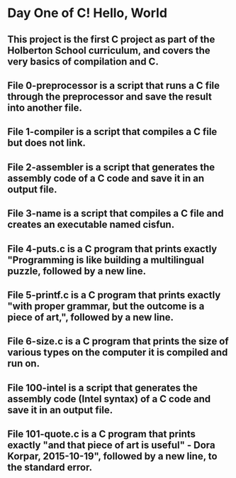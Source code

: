 # Day One of C! Hello, World

## This project is the first C project as part of the Holberton School curriculum, and covers the very basics of compilation and C.

## File 0-preprocessor is a script that runs a C file through the preprocessor and save the result into another file.

## File 1-compiler is a script that compiles a C file but does not link.

## File 2-assembler is a script that generates the assembly code of a C code and save it in an output file.

## File 3-name is a script that compiles a C file and creates an executable named cisfun.

## File 4-puts.c is a C program that prints exactly "Programming is like building a multilingual puzzle, followed by a new line.

## File 5-printf.c is a C program that prints exactly "with proper grammar, but the outcome is a piece of art,", followed by a new line.

## File 6-size.c is a C program that prints the size of various types on the computer it is compiled and run on.

## File 100-intel is a script that generates the assembly code (Intel syntax) of a C code and save it in an output file.

## File 101-quote.c is a C program that prints exactly "and that piece of art is useful" - Dora Korpar, 2015-10-19", followed by a new line, to the standard error.
